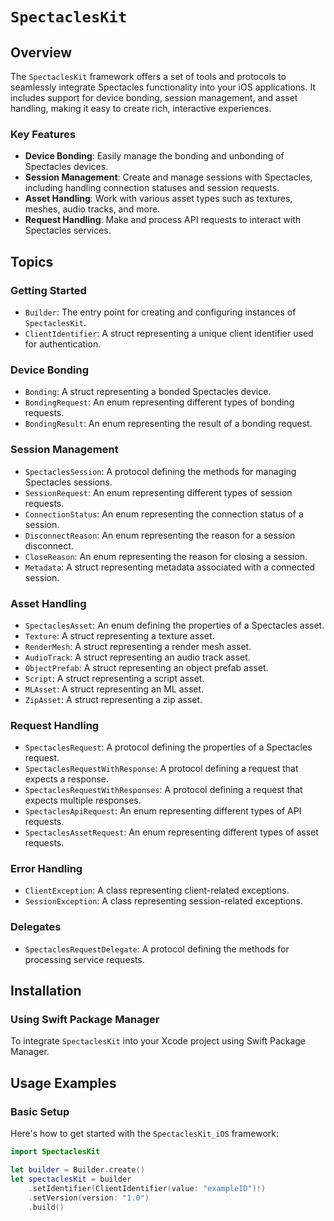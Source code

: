 # ``SpectaclesKit``

## Overview

The `SpectaclesKit` framework offers a set of tools and protocols to seamlessly integrate Spectacles functionality into your iOS applications. It includes support for device bonding, session management, and asset handling, making it easy to create rich, interactive experiences.

### Key Features

- **Device Bonding**: Easily manage the bonding and unbonding of Spectacles devices.
- **Session Management**: Create and manage sessions with Spectacles, including handling connection statuses and session requests.
- **Asset Handling**: Work with various asset types such as textures, meshes, audio tracks, and more.
- **Request Handling**: Make and process API requests to interact with Spectacles services.

## Topics

### Getting Started

- `Builder`: The entry point for creating and configuring instances of `SpectaclesKit`.
- `ClientIdentifier`: A struct representing a unique client identifier used for authentication.

### Device Bonding

- `Bonding`: A struct representing a bonded Spectacles device.
- `BondingRequest`: An enum representing different types of bonding requests.
- `BondingResult`: An enum representing the result of a bonding request.

### Session Management

- `SpectaclesSession`: A protocol defining the methods for managing Spectacles sessions.
- `SessionRequest`: An enum representing different types of session requests.
- `ConnectionStatus`: An enum representing the connection status of a session.
- `DisconnectReason`: An enum representing the reason for a session disconnect.
- `CloseReason`: An enum representing the reason for closing a session.
- `Metadata`: A struct representing metadata associated with a connected session.

### Asset Handling

- `SpectaclesAsset`: An enum defining the properties of a Spectacles asset.
- `Texture`: A struct representing a texture asset.
- `RenderMesh`: A struct representing a render mesh asset.
- `AudioTrack`: A struct representing an audio track asset.
- `ObjectPrefab`: A struct representing an object prefab asset.
- `Script`: A struct representing a script asset.
- `MLAsset`: A struct representing an ML asset.
- `ZipAsset`: A struct representing a zip asset.

### Request Handling

- `SpectaclesRequest`: A protocol defining the properties of a Spectacles request.
- `SpectaclesRequestWithResponse`: A protocol defining a request that expects a response.
- `SpectaclesRequestWithResponses`: A protocol defining a request that expects multiple responses.
- `SpectaclesApiRequest`: An enum representing different types of API requests.
- `SpectaclesAssetRequest`: An enum representing different types of asset requests.

### Error Handling

- `ClientException`: A class representing client-related exceptions.
- `SessionException`: A class representing session-related exceptions.

### Delegates

- `SpectaclesRequestDelegate`: A protocol defining the methods for processing service requests.

## Installation

### Using Swift Package Manager

To integrate `SpectaclesKit` into your Xcode project using Swift Package Manager.

## Usage Examples

### Basic Setup

Here's how to get started with the `SpectaclesKit_iOS` framework:

```swift
import SpectaclesKit

let builder = Builder.create()
let spectaclesKit = builder
    .setIdentifier(ClientIdentifier(value: "exampleID")!)
    .setVersion(version: "1.0")
    .build()
